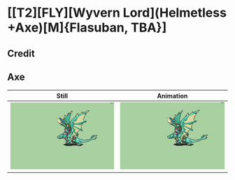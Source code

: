 # [\[T2\]\[FLY\]\[Wyvern Lord\]\(Helmetless +Axe\)\[M\]{Flasuban, TBA}]

## Credit


	
## Axe

| Still | Animation |
| :---: | :-------: |
| ![Axe still](./Axe_000.png) | ![Axe animation](./Axe.gif) |
